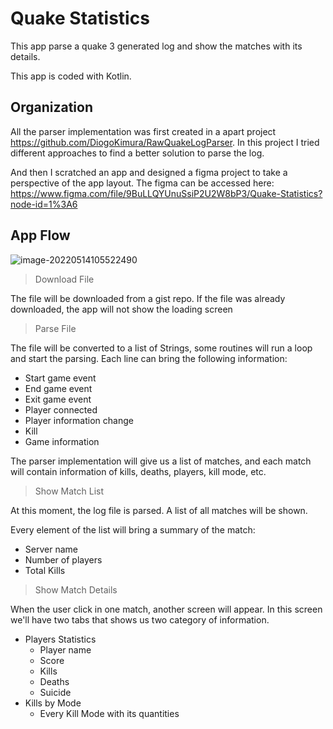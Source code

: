 # Quake Statistics

This app parse a quake 3 generated log and show the matches with its details.

This app is coded with Kotlin.

## Organization

All the parser implementation was first created in a apart project https://github.com/DiogoKimura/RawQuakeLogParser. In this project I tried different approaches to find a better solution to parse the log.

And then I scratched an app and designed a figma project to take a perspective of the app layout. The figma can be accessed here: https://www.figma.com/file/9BuLLQYUnuSsiP2U2W8bP3/Quake-Statistics?node-id=1%3A6

## App Flow

![image-20220514105522490](C:\Users\Diogo\AppData\Roaming\Typora\typora-user-images\image-20220514105522490.png)

> Download File

The file will be downloaded from a gist repo. If the file was already downloaded, the app will not show the loading screen

> Parse File

The file will be converted to a list of Strings, some routines will run a loop and start the parsing. Each line can bring the following information:

- Start game event
- End game event
- Exit game event
- Player connected
- Player information change
- Kill
- Game information

The parser implementation will give us a list of matches, and each match will contain information of kills, deaths, players, kill mode, etc.

> Show Match List

At this moment, the log file is parsed. A list of all matches will be shown.

Every element of the list will bring a summary of the match:

- Server name
- Number of players
- Total Kills

> Show Match Details

When the user click in one match, another screen will appear. In this screen we'll have two tabs that shows us two category of information.

- Players Statistics
  - Player name
  - Score
  - Kills
  - Deaths
  - Suicide
- Kills by Mode
  - Every Kill Mode with its quantities







